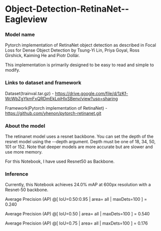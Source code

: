 # Object-Detection-RetinaNet--Eagleview

### Model name
Pytorch implementation of RetinaNet object detection as described in Focal Loss for Dense Object Detection by Tsung-Yi Lin, Priya Goyal, Ross Girshick, Kaiming He and Piotr Dollár.

This implementation is primarily designed to be easy to read and simple to modify.

### Links to dataset and framework
Dataset(trainval.tar.gz) - https://drive.google.com/file/d/1zKf-WcWbZgYkmFxQRDmEkLqiHlxSBenv/view?usp=sharing

Framework(Pytorch implementation of RetinaNet) - https://github.com/yhenon/pytorch-retinanet.git

### About the model
The retinanet model uses a resnet backbone. You can set the depth of the resnet model using the --depth argument. Depth must be one of 18, 34, 50, 101 or 152. Note that deeper models are more accurate but are slower and use more memory.

For this Notebook, I have used Resnet50 as Backbone.

### Inference
Currently, this Notebook achieves 24.0% mAP at 600px resolution with a Resnet-50 backbone.

Average Precision (AP) @[ IoU=0.50:0.95 | area= all | maxDets=100 ] = 0.240

Average Precision (AP) @[ IoU=0.50 | area= all | maxDets=100 ] = 0.540

Average Precision (AP) @[ IoU=0.75 | area= all | maxDets=100 ] = 0.176
